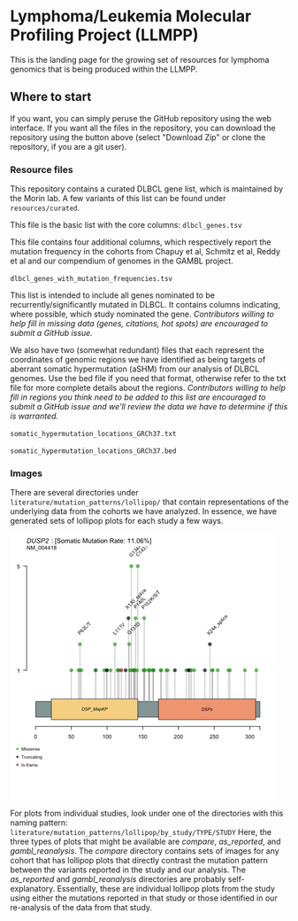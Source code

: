 # Lymphoma/Leukemia Molecular Profiling Project (LLMPP)

This is the landing page for the growing set of resources for lymphoma genomics that is being produced within the LLMPP. 

## Where to start

If you want, you can simply peruse the GitHub repository using the web interface. If you want all the files in the repository, you can download the repository using the button above (select "Download Zip" or clone the repository, if you are a git user). 

### Resource files

This repository contains a curated DLBCL gene list, which is maintained by the Morin lab. A few variants of this list can be found under `resources/curated`. 

This file is the basic list with the core columns:
`dlbcl_genes.tsv`

This file contains four additional columns, which respectively report the mutation frequency in the cohorts from Chapuy et al, Schmitz et al, Reddy et al and our compendium of genomes in the GAMBL project. 

`dlbcl_genes_with_mutation_frequencies.tsv`

This list is intended to include all genes nominated to be recurrently/significantly mutated in DLBCL. It contains columns indicating, where possible, which study nominated the gene. _Contributors willing to help fill in missing data (genes, citations, hot spots) are encouraged to submit a GitHub issue._ 

We also have two (somewhat redundant) files that each represent the coordinates of genomic regions we have identified as being targets of aberrant somatic hypermutation (aSHM) from our analysis of DLBCL genomes. Use the bed file if you need that format, otherwise refer to the txt file for more complete details about the regions. _Contributors willing to help fill in regions you think need to be added to this list are encouraged to submit a GitHub issue and we'll review the data we have to determine if this is warranted._ 

`somatic_hypermutation_locations_GRCh37.txt`

`somatic_hypermutation_locations_GRCh37.bed`

### Images

There are several directories under `literature/mutation_patterns/lollipop/` that contain representations of the underlying data from the cohorts we have analyzed. In essence, we have generated sets of lollipop plots for each study a few ways.

![Example](literature/mutation_patterns/lollipop/by_study/gambl_reanalysis/dlbcl_schmitz/DUSP2.png?raw=true "Title")

For plots from individual studies, look under one of the directories with this naming pattern:
`literature/mutation_patterns/lollipop/by_study/TYPE/STUDY`
Here, the three types of plots that might be available are *compare*, *as_reported*, and *gambl_reanalysis*. The *compare* directory contains sets of images for any cohort that has lollipop plots that directly contrast the mutation pattern between the variants reported in the study and our analysis. The *as_reported* and *gambl_reanalysis* directories are probably self-explanatory. Essentially, these are individual lollipop plots from the study using either the mutations reported in that study or those identified in our re-analysis of the data from that study.   
